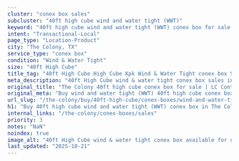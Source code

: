 ```yaml
---
cluster: "conex box sales"
subcluster: "40ft high cube wind and water tight (WWT)"
keyword: "40ft high cube wind and water tight (WWT) conex box for sale The Colony, TX"
intent: "Transactional-Local"
page_type: "Location-Product"
city: "The Colony, TX"
service_type: "conex box"
condition: "Wind & Water Tight"
size: "40ft High Cube"
title_tag: "40ft High Cube High Cube Kpk Wind & Water Tight conex box Sales in The Colony | LC Container"
meta_description: "40ft High Cube wind & water tight conex box sales in The Colony. High cube containers with extra height. Fast delivery, competitive pricing. Serving conex boxes area. Quote ID: IQN. Call (214) 524-4168 for your free quote today."
original_title: "The Colony 40ft high cube conex box for sale | LC Container"
original_meta: "Buy wind and water tight (WWT) 40ft high cube conex box sale with local delivery in The Colony, TX. LC Container — local Since 2003. Request a fast quote today."
url_slug: "/the-colony/buy/40ft-high-cube/conex-boxes/wind-and-water-tight-wwt"
h1: "Buy 40ft high cube wind and water tight (WWT) conex box in The Colony"
internal_links: "/the-colony/conex-boxes/sales"
priority: 3
notes: "NaN"
noindex: true
image_alt: "40ft High Cube wind & water tight conex box available for delivery in The Colony"
last_updated: "2025-10-21"
---
```


<!-- TODO: Add unique city/inventory copy, images, and internal links here. -->
